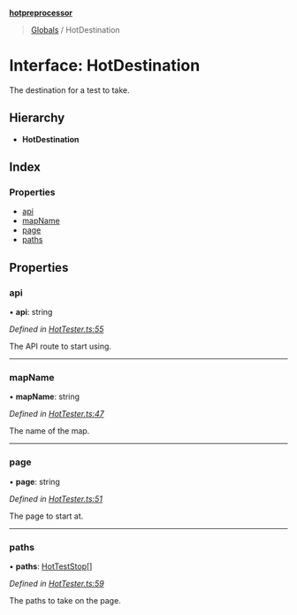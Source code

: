 **[hotpreprocessor](../README.md)**

> [Globals](../globals.md) / HotDestination

# Interface: HotDestination

The destination for a test to take.

## Hierarchy

* **HotDestination**

## Index

### Properties

* [api](hotdestination.md#api)
* [mapName](hotdestination.md#mapname)
* [page](hotdestination.md#page)
* [paths](hotdestination.md#paths)

## Properties

### api

•  **api**: string

*Defined in [HotTester.ts:55](https://github.com/OurFreeLight/HotPreprocessor/blob/f104630/src/HotTester.ts#L55)*

The API route to start using.

___

### mapName

•  **mapName**: string

*Defined in [HotTester.ts:47](https://github.com/OurFreeLight/HotPreprocessor/blob/f104630/src/HotTester.ts#L47)*

The name of the map.

___

### page

•  **page**: string

*Defined in [HotTester.ts:51](https://github.com/OurFreeLight/HotPreprocessor/blob/f104630/src/HotTester.ts#L51)*

The page to start at.

___

### paths

•  **paths**: [HotTestStop](hotteststop.md)[]

*Defined in [HotTester.ts:59](https://github.com/OurFreeLight/HotPreprocessor/blob/f104630/src/HotTester.ts#L59)*

The paths to take on the page.

